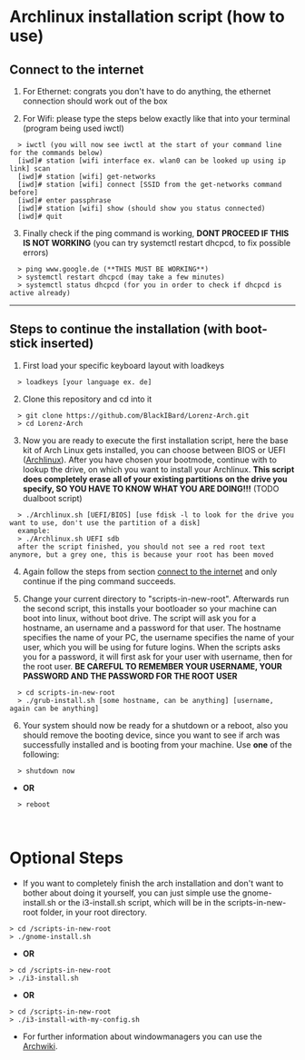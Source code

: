 # Archlinux installation script (how to use)

## Connect to the internet


1. For Ethernet: congrats you don't have to do anything, the ethernet connection should work out of the box

2. For Wifi: please type the steps below exactly like that into your terminal (program being used iwctl)

```
  > iwctl (you will now see iwctl at the start of your command line for the commands below)
  [iwd]# station [wifi interface ex. wlan0 can be looked up using ip link] scan 
  [iwd]# station [wifi] get-networks 
  [iwd]# station [wifi] connect [SSID from the get-networks command before] 
  [iwd]# enter passphrase
  [iwd]# station [wifi] show (should show you status connected)
  [iwd]# quit
```

3. Finally check if the ping command is working, **DONT PROCEED IF THIS IS NOT WORKING**
  (you can try systemctl restart dhcpcd, to fix possible errors)

```
  > ping www.google.de (**THIS MUST BE WORKING**)
  > systemctl restart dhcpcd (may take a few minutes)
  > systemctl status dhcpcd (for you in order to check if dhcpcd is active already)
```

---

## Steps to continue the installation (with boot-stick inserted)

1. First load your specific keyboard layout with loadkeys

```
  > loadkeys [your language ex. de]
```

2. Clone this repository and cd into it
```
  > git clone https://github.com/BlackIBard/Lorenz-Arch.git
  > cd Lorenz-Arch
```

3. Now you are ready to execute the first installation script, here the base kit of Arch Linux gets installed, you can choose between BIOS or UEFI ([Archlinux](https://wiki.archlinux.org/title/installation_guide)). After you have chosen your bootmode, continue with to lookup the drive, on which you want to install your Archlinux.
**This script does completely erase all of your existing partitions on the drive you specify, SO YOU HAVE TO KNOW WHAT YOU ARE DOING!!!** (TODO dualboot script)

```
  > ./Archlinux.sh [UEFI/BIOS] [use fdisk -l to look for the drive you want to use, don't use the partition of a disk]
  example: 
  > ./Archlinux.sh UEFI sdb
  after the script finished, you should not see a red root text anymore, but a grey one, this is because your root has been moved
```

4. Again follow the steps from section [connect to the internet](#connect-to-the-internet) and only continue if the ping command succeeds.

5. Change your current directory to "scripts-in-new-root". 
Afterwards run the second script, this installs your bootloader so your machine can boot into linux, without boot drive. The script will ask you for a hostname, an username and a password for that user. The hostname specifies the name of your PC, the username specifies the name of your user, which you will be using for future logins. When the scripts asks you for a password, it will first ask for your user with username, then for the root user. 
**BE CAREFUL TO REMEMBER YOUR USERNAME, YOUR PASSWORD AND THE PASSWORD FOR THE ROOT USER**

```
  > cd scripts-in-new-root
  > ./grub-install.sh [some hostname, can be anything] [username, again can be anything]
```

6. Your system should now be ready for a shutdown or a reboot, also you should remove the booting device, since you want to see if arch was successfully installed and is booting from your machine. Use **one** of the following:
```
  > shutdown now
```

  - **OR**

```
  > reboot
```

<br>

# Optional Steps

- If you want to completely finish the arch installation and don't want to bother about doing it yourself, you can just simple use the gnome-install.sh or the i3-install.sh script, which will be in the scripts-in-new-root folder, in your root directory.

```
> cd /scripts-in-new-root
> ./gnome-install.sh
```

- **OR**

```
> cd /scripts-in-new-root
> ./i3-install.sh
```

- **OR**

```
> cd /scripts-in-new-root
> ./i3-install-with-my-config.sh
```


- For further information about windowmanagers you can use the [Archwiki](https://wiki.archlinux.org/title/window_manager).
